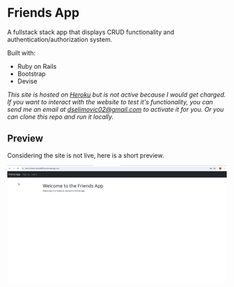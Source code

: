 # Friends App

A fullstack stack app that displays CRUD functionality and authentication/authorization system.

Built with:
* Ruby on Rails
* Bootstrap
* Devise

*This site is hosted on [Heroku](https://www.heroku.com/home) but is not active because I would get charged. If you want to interact with the website to test it's functionality, you can send me an email at dselimovic02@gmail.com to activate it for you. Or you can clone this repo and run it locally.*

## Preview
Considering the site is not live, here is a short preview.

![Preview video showing app functionality.](/app/assets/video/preview.gif)

